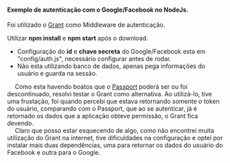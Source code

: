<h4><b>Exemplo de autenticação com o Google/Facebook no NodeJs.</b></h4>

Foi utilizado o <a href="https://github.com/simov/grant">Grant</a> como Middleware de autenticação.

Utilizar <b>npm install</b> e <b>npm start</b> após o download.

* Configuração do <b>id</b> e <b>chave secreta</b> do Google/Facebook esta em "config/auth.js", necessário configurar antes de rodar.
* Não esta utilizando banco de dados, apenas pega informações do usuário e guarda na sessão.


&emsp; Como esta havendo boatos que o <a href="http://passportjs.org/">Passport</a> poderá ser ou foi descontinuado, resolvi testar o Grant como alternativa. Ao utilizá-lo, tive uma frustação, foi quando percebi que estava retornando somente o token do usuário, comparando com o Passport, que ao se autenticar, já é retornado os dados que a aplicação obteve permissão, o Grant fica devendo.<br/>
&emsp; Claro que posso estar esquecendo de algo, como não encontrei muita utilização do Grant na internet, tive dificuldades na configuração e optei por instalar mais duas dependências, uma para retornar os dados do usuário do Facebook e outra para o Google.
